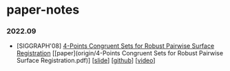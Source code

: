 # paper-notes
### 2022.09

* [SIGGRAPH'08] [4-Points Congruent Sets for Robust Pairwise Surface Registration](notes/4pcs.md) [[paper](origin/4-Points Congruent Sets for Robust Pairwise Surface Registration.pdf)] [[slide](notes/4pcs.ppt)] [[github](http://github.com/xxx)] [[video](https://youtube.com/xxxx)]

